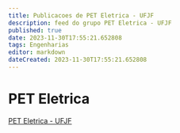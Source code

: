 ```yaml
---
title: Publicacoes de PET Eletrica - UFJF
description: feed do grupo PET Eletrica - UFJF
published: true
date: 2023-11-30T17:55:21.652808
tags: Engenharias
editor: markdown
dateCreated: 2023-11-30T17:55:21.652808
---
```


# PET Eletrica
[PET Eletrica - UFJF](/grupo/150PETEletricaUFJF.md)